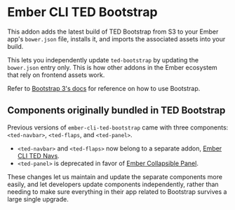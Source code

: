 # Ember CLI TED Bootstrap

This addon adds the latest build of TED Bootstrap from S3 to your Ember app's `bower.json` file, installs it, and imports the associated assets into your build.

This lets you independently update `ted-bootstrap` by updating the `bower.json` entry only. This is how other addons in the Ember ecosystem that rely on frontend assets work.

Refer to [Bootstrap 3's docs](http://getbootstrap.com/) for reference on how to use Bootstrap.

## Components originally bundled in TED Bootstrap

Previous versions of `ember-cli-ted-bootstrap` came with three components: `<ted-navbar>`, `<ted-flaps`, and `<ted-panel>`.

- `<ted-navbar>` and `<ted-flaps>` now belong to a separate addon, [Ember CLI TED Navs]().
- `<ted-panel>` is deprecated in favor of [Ember Collapsible Panel](http://tedconf.github.io/ember-collapsible-panel/).

These changes let us maintain and update the separate components more easily, and let developers update components independently, rather than needing to make sure everything in their app related to Bootstrap survives a large single upgrade.
